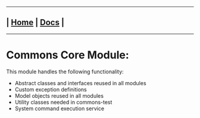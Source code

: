 ---------------------------------------------------------------
| [Home](/README.md) | [Docs](/docs/README.md) |
---------------------------------------------------------------

*********************

# Commons Core Module:

This module handles the following functionality:

* Abstract classes and interfaces reused in all modules
* Custom exception definitions
* Model objects reused in all modules
* Utility classes needed in commons-test
* System command execution service